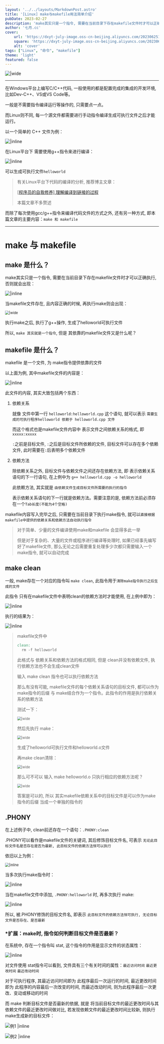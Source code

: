 ```yaml
---
layout: '../../layouts/MarkdownPost.astro'
title: '[Linux] make与makefile用法简单介绍'
pubDate: 2023-02-27
description: 'make其实只是一个指令, 需要在当前目录下存在makefile文件时才可以正确执行'
author: '七月.cc'
cover:
    url: 'https://dxyt-july-image.oss-cn-beijing.aliyuncs.com/202306251803222.png'
    square: 'https://dxyt-july-image.oss-cn-beijing.aliyuncs.com/202306251803222.png'
    alt: 'cover'
tags: ["Linux", "命令", "makefile"]
theme: 'light'
featured: false
---
```


![|wide](https://dxyt-july-image.oss-cn-beijing.aliyuncs.com/202307061527690.png)

---

在Windows平台上编写C/C++代码, 一般使用的都是配置完成的集成的开发环境, 比如Dev-C++、VS或VS Code等。

一般是不需要指令编译运行等操作的, 只需要点一点。

而Linux则不同, 每一个源文件都需要进行手动指令编译生成可执行文件之后才能运行。

以一个简单的 C++ 文件为例：

<img src="https://dxyt-july-image.oss-cn-beijing.aliyuncs.com/CSDN/image-20230227112324266.png" alt="|inline" style="zoom:100%; display: block; margin: 0 auto;" />

在Linux平台下 需要使用g++指令来进行编译：

<img src="https://dxyt-july-image.oss-cn-beijing.aliyuncs.com/CSDN/image-20230227112451565.png" alt="|inline" style="zoom:100%; display: block; margin: 0 auto;" />

可以生成可执行文件`helloworld`

> 有关Linux平台下代码的编译的分析, 推荐博主文章：
>
> [[程序员的自我修养\] 理解编译到链接的过程](http://julysblog.cn/posts/Compile&Link)
>
> 本篇文章不多赘述

而除了每次使用gcc/g++指令来编译代码文件的方式之外, 还有另一种方式, 即本篇文章的主要内容：`make 和 makefile`

---



# make 与 makefile

## make 是什么？

make其实只是一个指令, 需要在当前目录下存在makefile文件时才可以正确执行, 否则就会出现：

<img src="https://dxyt-july-image.oss-cn-beijing.aliyuncs.com/CSDN/image-20230227114212877.png" alt="|inline" style="zoom:100%; display: block; margin: 0 auto;" />

当makefile文件存在, 且内容正确的时候, 再执行make则会出现：

<img src="https://dxyt-july-image.oss-cn-beijing.aliyuncs.com/CSDN/image-20230227115214759.png" alt="|wide" style="zoom:80%; display: block; margin: 0 auto;" />

执行make之后, 执行了g++操作, 生成了helloworld可执行文件

所以, `make 其实就是一个指令`, 但是 其依靠的makefile文件又是什么呢？

## makefile 是什么？

makefile 是一个文件, 为 make指令提供依靠的文件

以上面为例, 其中makefile文件的内容是：

<img src="https://dxyt-july-image.oss-cn-beijing.aliyuncs.com/CSDN/image-20230228211500117.png" alt="|inline" style="zoom:100%; display: block; margin: 0 auto;" />

此文件的内容, 其实大致包括两个东西：

1. 依赖关系

	就像 文件中第一行 `helloworld:helloworld.cpp` 这个语句, 就可以表示 `需要生成的可执行程序helloworld 依赖于 helloworld.cpp 文件`
	
	而这个格式也是makefile文件内容中 表示文件之间依赖关系的格式, 即 `xxxxx:xxxxx`
	
	`:`之前是目标文件, `:`之后是目标文件所依赖的文件, 目标文件可以存在多个依赖文件, 此时需要在`:`后表明多个依赖文件

2. 依赖方法

	除依赖关系之外, 目标文件与依赖文件之间还存在依赖方法, 即 表示依赖关系语句的下一行语句, 在上例中为 `g++ helloworld.cpp -o helloworld`
	
	此依赖方法, 其实就是 `由依赖文件生成目标文件所需要的执行的指令`
	
	表示依赖关系语句的下一行就是依赖方法。需要注意的是, 依赖方法前必须存在一个`Tab长度(不能为4个空格)`

makefile内容写入完毕之后, 只需要在当前目录下执行make指令, 就可以`直接根据makefile中提供的依赖关系和依赖方法自动执行指令`

> 对于简单、少量的文件编译使用make和makefile 会显得多此一举
>
> 但是对于复杂的、大量的文件或程序进行编译等处理时, 如果已经事先编写好了makefile文件, 那么无论之后需要重复处理多少次都只需要输入一个make指令, 就可以自动完成

## make clean

一般, make存在一个对应的指令叫 `make clean`, 此指令用于`清除make指令执行之后生成的文件`

此指令 只有在makefile文件中表明clean的依赖方法时才能使用, 在上例中即为：

<img src="https://dxyt-july-image.oss-cn-beijing.aliyuncs.com/CSDN/image-20230228215630769.png" alt="|inline" style="zoom:100%; display: block; margin: 0 auto;" />

执行的结果为：

![|inline](https://dxyt-july-image.oss-cn-beijing.aliyuncs.com/CSDN/image-20230228220043504.png)

> makefile文件中
>
> ```makefile
> clean:
> 	rm -f helloworld
> ```
>
> 此格式与 依赖关系和依赖方法的格式相同, 但是 clean并没有依赖文件, 执行依赖方法也不会生成clean文件
>
> 输入 make clean 指令也可以执行依赖方法
>
> 那么有没有可能, makefile文件的每个依赖关系语句的目标文件, 都可以作为make指令的后缀 与 make结合作为一个指令。此指令的作用是执行依赖关系的依赖方法
>
> 测试一下：
>
> <img src="https://dxyt-july-image.oss-cn-beijing.aliyuncs.com/CSDN/image-20230228222513199.png" alt="|wide" style="zoom: 80%; display: block; margin: 0px auto;" />
>
> 然后先执行 make：
>
> <img src="https://dxyt-july-image.oss-cn-beijing.aliyuncs.com/CSDN/image-20230228222633669.png" alt="|wide" style="zoom: 80%; display: block; margin: 0px auto;" />
>
> 生成了helloworld可执行文件和helloworld.o文件
>
> 再make clean清除：
>
> <img src="https://dxyt-july-image.oss-cn-beijing.aliyuncs.com/CSDN/image-20230228222754184.png" alt="|wide" style="zoom: 80%; display: block; margin: 0px auto;" />
>
> 那么可不可以 输入 make helloworld.o 只执行相应的依赖方法呢？
>
> <img src="https://dxyt-july-image.oss-cn-beijing.aliyuncs.com/CSDN/image-20230228223021219.png" alt="|wide" style="zoom: 80%; display: block; margin: 0px auto;" />
>
> 答案是可以的, 所以 其实makefile依赖关系中的目标文件是可以作为make指令的后缀 当成一个单独的指令的

## .PHONY

在上述例子中, clean前还存在一个语句：`.PHONY:clean`

.PHONY可以看作是makefile文件的关键词, 其后修饰目标文件名, 可表示 `无论此目标文件名是否存在是否为最新, 此目标文件的依赖方法恒可以执行`

依旧以上为例：

<img src="https://dxyt-july-image.oss-cn-beijing.aliyuncs.com/CSDN/image-20230228230610372.png" alt="|inline" style="zoom: 80%; display: block; margin: 0px auto;" />

当多次执行make指令时：

![|inline](https://dxyt-july-image.oss-cn-beijing.aliyuncs.com/CSDN/image-20230228230837691.png)

当在makefile文件中添加, `.PHONY:helloworld` 时, 再多次执行 make: 

![|inline](https://dxyt-july-image.oss-cn-beijing.aliyuncs.com/CSDN/image-20230228231503651.png)

所以, 被.PHONY修饰的目标文件名, 即表示 `此目标文件的依赖方法恒可执行, 无论目标文件是否存在、是否最新`

### *扩展：make时, 指令如何判断目标文件是否最新？

在系统中, 存在一个指令叫 stat, 这个指令的作用是显示文件的状态属性：

![|inline](https://dxyt-july-image.oss-cn-beijing.aliyuncs.com/CSDN/image-20230301165423095.png)

对文件使用 stat指令可以看到, 文件具有三个有关时间的属性：`最近访问时间` `最近更改时间` `最近改动时间`

对于可执行程序, 其最近访问时间即为 此程序最后一次运行的时间, 最近更改时间即为 此程序的内容最后一次改变的时间, 而最近改动时间, 则为此程序最后一次更改、变动或移动的时间

而 make 判断目标文件是否最新的依据, 就是 将当前目标文件的最近更改时间与其依赖文件的最近更改时间做对比, 若发现依赖文件的最近更改时间比较新, 则执行make生成新的目标文件：

![例1 |inline](https://dxyt-july-image.oss-cn-beijing.aliyuncs.com/CSDN/image-20230301170213210.png) 

![例2 |inline](https://dxyt-july-image.oss-cn-beijing.aliyuncs.com/CSDN/image-20230301171323048.png) 
